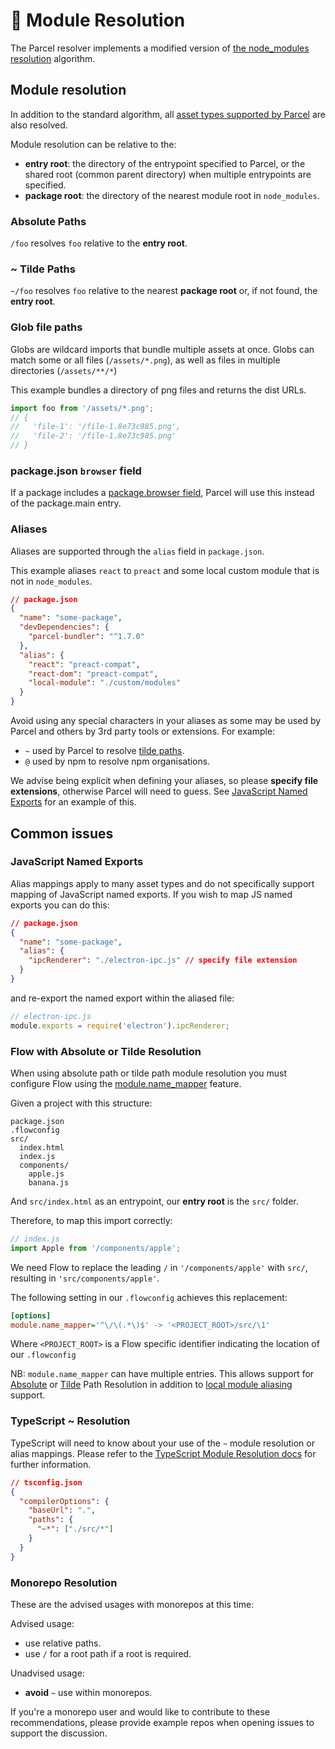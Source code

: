 # 📔 Module Resolution

The Parcel resolver implements a modified version of [the node_modules resolution](https://nodejs.org/api/modules.html#modules_all_together) algorithm.

## Module resolution

In addition to the standard algorithm, all [asset types supported by Parcel](https://parceljs.org/assets.html) are also resolved.

Module resolution can be relative to the:

- **entry root**: the directory of the entrypoint specified to Parcel, or the shared root (common parent directory) when multiple entrypoints are specified.
- **package root**: the directory of the nearest module root in `node_modules`.

### Absolute Paths

`/foo` resolves `foo` relative to the **entry root**.

### ~ Tilde Paths

`~/foo` resolves `foo` relative to the nearest **package root** or, if not found, the **entry root**.

### Glob file paths

Globs are wildcard imports that bundle multiple assets at once. Globs can match some or all files (`/assets/*.png`), as well as files in multiple directories (`/assets/**/*`)

This example bundles a directory of png files and returns the dist URLs.

```javascript
import foo from '/assets/*.png';
// {
//   'file-1': '/file-1.8e73c985.png',
//   'file-2': '/file-1.8e73c985.png'
// }
```

### package.json `browser` field

If a package includes a [package.browser field](https://docs.npmjs.com/files/package.json#browser), Parcel will use this instead of the package.main entry.

### Aliases

Aliases are supported through the `alias` field in `package.json`.

This example aliases `react` to `preact` and some local custom module that is not in `node_modules`.

```json
// package.json
{
  "name": "some-package",
  "devDependencies": {
    "parcel-bundler": "^1.7.0"
  },
  "alias": {
    "react": "preact-compat",
    "react-dom": "preact-compat",
    "local-module": "./custom/modules"
  }
}
```

Avoid using any special characters in your aliases as some may be used by Parcel and others by 3rd party tools or extensions. For example:

- `~` used by Parcel to resolve [tilde paths](#~-tilde-paths).
- `@` used by npm to resolve npm organisations.

We advise being explicit when defining your aliases, so please **specify file extensions**, otherwise Parcel will need to guess. See [JavaScript Named Exports](#javascript-named-exports) for an example of this.

## Common issues

### JavaScript Named Exports

Alias mappings apply to many asset types and do not specifically support mapping of JavaScript named exports. If you wish to map JS named exports you can do this:

```json
// package.json
{
  "name": "some-package",
  "alias": {
    "ipcRenderer": "./electron-ipc.js" // specify file extension
  }
}
```

and re-export the named export within the aliased file:

```js
// electron-ipc.js
module.exports = require('electron').ipcRenderer;
```

### Flow with Absolute or Tilde Resolution

When using absolute path or tilde path module resolution you must configure Flow using the [module.name_mapper](https://flow.org/en/docs/config/options/#toc-module-name-mapper-regex-string) feature.

Given a project with this structure:

```
package.json
.flowconfig
src/
  index.html
  index.js
  components/
    apple.js
    banana.js
```

And `src/index.html` as an entrypoint, our **entry root** is the `src/` folder.

Therefore, to map this import correctly:

```javascript
// index.js
import Apple from '/components/apple';
```

We need Flow to replace the leading `/` in `'/components/apple'` with `src/`, resulting in `'src/components/apple'`.

The following setting in our `.flowconfig` achieves this replacement:

```ini
[options]
module.name_mapper='^\/\(.*\)$' -> '<PROJECT_ROOT>/src/\1'
```

Where `<PROJECT_ROOT>` is a Flow specific identifier indicating the location of our `.flowconfig`

NB: `module.name_mapper` can have multiple entries. This allows support for [Absolute](module_resolution.html#absolute-paths) or [Tilde](module_resolution.html#~-tilde-paths) Path Resolution in addition to [local module aliasing](module_resolution.html#aliasing) support.

### TypeScript ~ Resolution

TypeScript will need to know about your use of the `~` module resolution or alias mappings. Please refer to the [TypeScript Module Resolution docs](https://www.typescriptlang.org/docs/handbook/module-resolution.html) for further information.

```json
// tsconfig.json
{
  "compilerOptions": {
    "baseUrl": ".",
    "paths": {
      "~*": ["./src/*"]
    }
  }
}
```

### Monorepo Resolution

These are the advised usages with monorepos at this time:

Advised usage:

- use relative paths.
- use `/` for a root path if a root is required.

Unadvised usage:

- **avoid** `~` use within monorepos.

If you're a monorepo user and would like to contribute to these recommendations, please provide example repos when opening issues to support the discussion.
